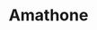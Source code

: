 ---
layout: guitar
title: Amathone
model: Amathone
permalink: /basses/amathone_iv
url: /basses/amathone_iv
mainImg: /assets/img/basses/amathone_iv.png
height: 120px
specifications: [
    [
        "SYSTEM",
        "Type: Carved - Hollow Body – Fretted.",
        "System: Bolt-on-neck.",
        "Number of strings: 4",
        "Machine head configuration: 2+2." , 
        "Electronic configuration: 2 Pickups. Type: Soap bars."
    ],
    [
        "NECK",
        "Neck: Mono-block. Graphite composite.",
        "Shape: Oval.",
        "Neck setting: 5 points",
        "Neck setting system: Weiss/set with isolation to avoid cancellation frequencies (Pat).",
        "Truss rod: Adjustable (Option: Titanium and steel).", 
        "Head: Graphite, Zebrawood and Sapelly. Reinforced to avoid breaks. (Picture - See options)",
        "Frets: 24 jumbo. Stainless Steel.",
        "Inlays: White dods (Side and fret board).",
        "Inserted metal threads to encase the neck to the body. (This allows the disassembling so many times as necessary without damaging the neck)."
    ],
    [
        "BODY",
        "Body: Sapelly. (Picture – See options)",
        "Top: Ipé & Zebrawood. (Picture – See options)",
        "Insertions: Sapelly & Zebrawood (Picture - See options).",
        "Ergonomic molded body (Pat)",
    ],
    [
        "ELECTRONICS",
        "Type: Active and Passive.", 
        "Pickups: 2 Passive Soap bars SBC 4 by Delano.",
        "Equalization: Three band active preamp 3 MS Sonar by Delano, plus custom low-pass filter.(Option: Mini-switches to change the middle frequencies).", 
        "Body grounded to avoid static noises.",
        "Female: Security locking Neutrik jack ¼\" NJ3FP6C."
    ],
    [

        "PREAMP SONAR 3 MS SPECIFICATIONS",
        "Input impedance: >1 MOhm>.",
        "Output impedance: 100 Ohm.",
        "Signal-to-noise ratio: -98db.",
        "Operating Voltage: +9V.",
        "Power consumption: 0,8mA."
    ],
    [
        "FREQUENCIES",
        "Bass: 40Hz.",
        "Middle options: 300Hz, 500 Hz, 800 Hz.",
        "Treble: 6, 5 KHz."
    ],
    [
        "CONTROLS",
        "Volume: 1. (Push/Pull - Active/Passive)",
        "Pickups Selector: 1 Balance.",
        "Bass: 1. ",
        "Middle: 1.",
        "Treble: 1.",
        "Low pass filter: 1.  (Optional: Micro-switches to change the middle frequencies). ",
        "Exclusive air control."
    ],
    [
        "HARDWARE",
        "Nut: Graph Tech.",
        "Machine head: Auto-lubricated Mini by Schaller. ",
        "Bridge: ABM 3705.",
        "Pickups Setting: Direct to the body (Floating)",
        "Knobs: Metallic. Speed Knobs by Schaller. ",
        "Strap locks: Dunlop Flush mount 1401-n.",
        "Strings setting: Direct to the bridge."
    ],
    [
        "WEIGHT & SIZES",
        "Scale: 34\" (863,600 mm.)",
        "Shape: Oval.",
        "Radius: 16\" (406,400 mm.)",
        "Nut width: 1, 62\" (41, 148 mm.)",
        "Depth at first fret: 0,75\" (19,05 mm.)",
        "Depth at 12 th fret: 0,84\" (22,86 mm.)",
        "Heel width: 2, 40\" (60, 96)",
        "Total length: 46, 26\" (1.175 mm.) ",
        "Maximum width: 15, 35\" (390 mm.)",
        "Maximum thickness: 2, 91\" (74 mm.) ",
        "Maximum thickness with knobs: 3, 50\" (89 mm.)",
        "Weight: 5, 50 Kg. (12, 13 lb) (Depending on the materials) (Picture).",
    ],
    [
        "OTHERS",
        "Finish: Natural satin. (Picture – See options)",
        "Bag: Exclusive WH. ",
        "Exclusive WH strap and cloth. ",
        "Cable: Schulz. Neutrik. Silent Type",
        "Brand: Engraved",
        "Name of the Brand: Engraved on the body.",
        "Model: On the head.",
        "Limited warranty: 10 years."
    ],
    [
        "WOOD",
        "Body: Spanish Oak, Sapelly.",
        "Top: Grenadilla (African Blackwood), Ipe, Ebony Makassar, Green Guayacán, Black Guayacán, Rosewood, Wenge , Tiger Wood, Erable,  Bubinga, Dabema, Spanish Oak, Hard Maple, Cocobolo, Ipe, Bosse, American Oak, Pau Ferro, Zrebrawood, Black Guayacane, Purple Wood, Curly Maple, Curly Maple."
    ],
    [

        "ELECTRONICS",
        "Pickups: Bartolini, Delano, di Marzio, Bass Lines, EMG.",
        "Pre-amps: Bartolini, Aguilar. EMG, MEC."
    ],
    [
        "HARDWARE",
        "Finish: Black, Chrome.",
        "Slappbar: (Metal bar at the end of the neck to improve the \"slap\")."
    ],
    [
        "FINISH",
        "Natural Sstin. Bright Natural Satin, Gloss, Carnaolva."
    ],
    [
        "NECK",
        "Fretless, 5 Strings, 6 Strings."
    ],
    [
        "STRINGS",
        "D’Addario. Elixir. GHS. Rotosound."
    ],
    [
        "TRANSPORT",
        "Flight case: Aluminium. Custom.",
        "GPS"
    ]
]
---